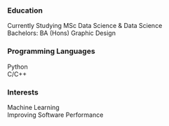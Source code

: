 ### Education
Currently Studying MSc Data Science & Data Science <br>
Bachelors: BA (Hons) Graphic Design <br>

### Programming Languages
Python <br>
C/C++ <br>

### Interests
Machine Learning <br>
Improving Software Performance


<!--
**joshkempson/joshkempson** is a ✨ _special_ ✨ repository because its `README.md` (this file) appears on your GitHub profile.

Here are some ideas to get you started:

- 🔭 I’m currently working on ...
- 🌱 I’m currently learning ...
- 👯 I’m looking to collaborate on ...
- 🤔 I’m looking for help with ...
- 💬 Ask me about ...
- 📫 How to reach me: ...
- 😄 Pronouns: ...
- ⚡ Fun fact: ...
-->
